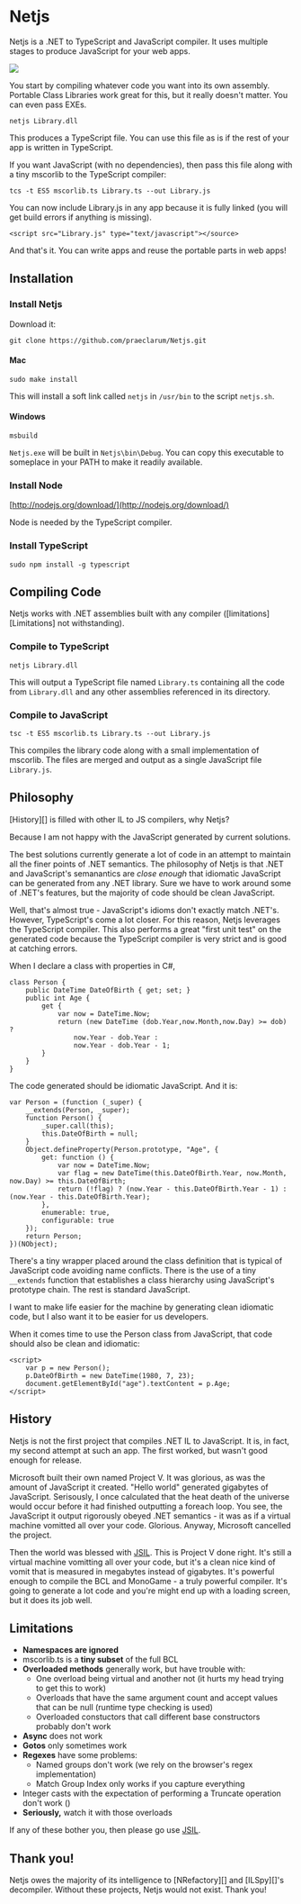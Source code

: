 # Netjs

Netjs is a .NET to TypeScript and JavaScript compiler. It uses multiple stages to produce JavaScript for your web apps.

<img src="Images/Explanation.png" />

You start by compiling whatever code you want into its own assembly. Portable Class Libraries work great for this, but it really doesn't matter. You can even pass EXEs.

	netjs Library.dll

This produces a TypeScript file. You can use this file as is if the rest of your app is written in TypeScript.

If you want JavaScript (with no dependencies), then pass this file along with a tiny mscorlib to the TypeScript compiler:

	tcs -t ES5 mscorlib.ts Library.ts --out Library.js

You can now include Library.js in any app because it is fully linked (you will get build errors if anything is missing).

	<script src="Library.js" type="text/javascript"></source>

And that's it. You can write apps and reuse the portable parts in web apps!


## Installation

### Install Netjs

Download it:

	git clone https://github.com/praeclarum/Netjs.git

#### Mac

	sudo make install

This will install a soft link called `netjs` in `/usr/bin` to the script `netjs.sh`.

#### Windows

	msbuild

`Netjs.exe` will be built in `Netjs\bin\Debug`. You can copy this executable to someplace in your PATH to make it readily available.


### Install Node

[http://nodejs.org/download/](http://nodejs.org/download/)

Node is needed by the TypeScript compiler.

### Install TypeScript

	sudo npm install -g typescript




## Compiling Code

Netjs works with .NET assemblies built with any compiler ([limitations][Limitations] not withstanding).

### Compile to TypeScript

	netjs Library.dll

This will output a TypeScript file named `Library.ts` containing all the code from `Library.dll` and any other assemblies referenced in its directory.

### Compile to JavaScript

	tsc -t ES5 mscorlib.ts Library.ts --out Library.js 

This compiles the library code along with a small implementation of mscorlib. The files are merged and output as a single JavaScript file `Library.js`.


## Philosophy

[History][] is filled with other IL to JS compilers, why Netjs?

Because I am not happy with the JavaScript generated by current solutions.

The best solutions currently generate a lot of code in an attempt to maintain all the finer points of .NET semantics. The philosophy of Netjs is that .NET and JavaScript's semanantics are *close enough* that idiomatic JavaScript can be generated from any .NET library. Sure we have to work around some of .NET's features, but the majority of code should be clean JavaScript. 

Well, that's almost true - JavaScript's idioms don't exactly match .NET's. However, TypeScript's come a lot closer. For this reason, Netjs leverages the TypeScript compiler. This also performs a great "first unit test" on the generated code because the TypeScript compiler is very strict and is good at catching errors.

When I declare a class with properties in C#,

	class Person {
		public DateTime DateOfBirth { get; set; }
		public int Age {
			get {
				var now = DateTime.Now;
				return (new DateTime (dob.Year,now.Month,now.Day) >= dob) ? 
					now.Year - dob.Year : 
					now.Year - dob.Year - 1;
			}
		}
	}

The code generated should be idiomatic JavaScript. And it is:

	var Person = (function (_super) {
	    __extends(Person, _super);
	    function Person() {
	        _super.call(this);
	        this.DateOfBirth = null;
	    }
	    Object.defineProperty(Person.prototype, "Age", {
	        get: function () {
	            var now = DateTime.Now;
	            var flag = new DateTime(this.DateOfBirth.Year, now.Month, now.Day) >= this.DateOfBirth;
	            return (!flag) ? (now.Year - this.DateOfBirth.Year - 1) : (now.Year - this.DateOfBirth.Year);
	        },
	        enumerable: true,
	        configurable: true
	    });
	    return Person;
	})(NObject);

There's a tiny wrapper placed around the class definition that is typical of JavaScript code avoiding name conflicts. There is the use of a tiny `__extends` function that establishes a class hierarchy using JavaScript's prototype chain. The rest is standard JavaScript.

I want to make life easier for the machine by generating clean idiomatic code, but I also want it to be easier for us developers. 

When it comes time to use the Person class from JavaScript, that code should also be clean and idiomatic:

	<script>
		var p = new Person();
		p.DateOfBirth = new DateTime(1980, 7, 23);
		document.getElementById("age").textContent = p.Age;
	</script>




## History

Netjs is not the first project that compiles .NET IL to JavaScript. It is, in fact, my second attempt at such an app. The first worked, but wasn't good enough for release.

Microsoft built their own named Project V. It was glorious, as was the amount of JavaScript it created. "Hello world" generated gigabytes of JavaScript. Serisously, I once calculated that the heat death of the universe would occur before it had finished outputting a foreach loop. You see, the JavaScript it output rigorously obeyed .NET semantics - it was as if a virtual machine vomitted all over your code. Glorious. Anyway, Microsoft cancelled the project.

Then the world was blessed with [JSIL][]. This is Project V done right. It's still a virtual machine vomitting all over your code, but it's a clean nice kind of vomit that is measured in megabytes instead of gigabytes. It's powerful enough to compile the BCL and MonoGame - a truly powerful compiler. It's going to generate a lot code and you're might end up with a loading screen, but it does its job well.


## Limitations

* **Namespaces are ignored**
* mscorlib.ts is a **tiny subset** of the full BCL
* **Overloaded methods** generally work, but have trouble with:
    - One overload being virtual and another not (it hurts my head trying to get this to work)
    - Overloads that have the same argument count and accept values that can be null (runtime type checking is used)
    - Overloaded constuctors that call different base constructors probably don't work
* **Async** does not work
* **Gotos** only sometimes work
* **Regexes** have some problems:
	- Named groups don't work (we rely on the browser's regex implementation)
	- Match Group Index only works if you capture everything
* Integer casts with the expectation of performing a Truncate operation don't work ()
* **Seriously,** watch it with those overloads

If any of these bother you, then please go use [JSIL][]. 

[JSIL]: http://jsil.com


## Thank you!

Netjs owes the majority of its intelligence to [NRefactory][] and [ILSpy][]'s decompiler. Without these projects, Netjs would not exist. Thank you!



